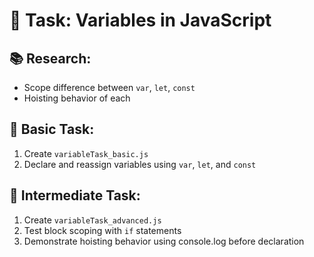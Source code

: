 # 🧠 Task: Variables in JavaScript

## 📚 Research:
- Scope difference between `var`, `let`, `const`
- Hoisting behavior of each

## 🐣 Basic Task:
1. Create `variableTask_basic.js`
2. Declare and reassign variables using `var`, `let`, and `const`

## 🚀 Intermediate Task:
1. Create `variableTask_advanced.js`
2. Test block scoping with `if` statements
3. Demonstrate hoisting behavior using console.log before declaration
